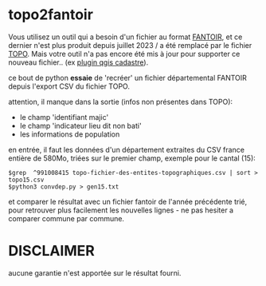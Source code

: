 # topo2fantoir

Vous utilisez un outil qui a besoin d'un fichier au format
[FANTOIR](https://fr.wikipedia.org/wiki/FANTOIR), et ce dernier n'est plus
produit depuis juillet 2023 / a été remplacé par le fichier
[TOPO](https://www.data.gouv.fr/fr/datasets/fichier-des-entites-topographiques-topo-dgfip-1/).
Mais votre outil n'a pas encore été mis à jour pour supporter ce nouveau
fichier.. (ex [plugin qgis cadastre](https://github.com/3liz/QgisCadastrePlugin/issues/345)).

ce bout de python **essaie** de 'recréer' un fichier départemental FANTOIR depuis
l'export CSV du fichier TOPO.

attention, il manque dans la sortie (infos non présentes dans TOPO):
- le champ 'identifiant majic'
- le champ 'indicateur lieu dit non bati'
- les informations de population

en entrée, il faut les données d'un département extraites du CSV france entière
de 580Mo, triées sur le premier champ, exemple pour le cantal (15):

```
$grep  ^991008415 topo-fichier-des-entites-topographiques.csv | sort > topo15.csv
$python3 convdep.py > gen15.txt
```

et comparer le résultat avec un fichier fantoir de l'année précédente trié,
pour retrouver plus facilement les nouvelles lignes - ne pas hesiter a comparer
commune par commune.

# DISCLAIMER

aucune garantie n'est apportée sur le résultat fourni.
